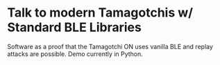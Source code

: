 # Talk to modern Tamagotchis w/ Standard BLE Libraries

Software as a proof that the Tamagotchi ON uses vanilla BLE and replay attacks are possible. Demo currently in Python.
